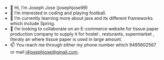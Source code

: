 - 👋 Hi, I’m Joseph Jose (josephjose99)
- 👀 I’m interested in coding and playing football.
- 🌱 I’m currently learning more about java and its different frameworks which include Spring.
- 💞️ I’m looking to collaborate on an E-commerce website for tissue paper production company to supply it for hostel , resturants, supermarket , literaly an where tissue paper is used in large amount.
- 📫 You reach me through either my phone number which 9495602567 or mail j4josephjose@gmail.com.
